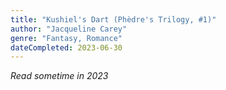 ```yaml
---
title: "Kushiel's Dart (Phèdre's Trilogy, #1)"
author: "Jacqueline Carey"
genre: "Fantasy, Romance"
dateCompleted: 2023-06-30
---
```


*Read sometime in 2023*

